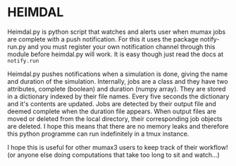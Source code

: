 # HEIMDAL

Heimdal.py is python script that watches and alerts user when mumax jobs are complete with a push notification. For this it uses the package 
notify-run.py and you must register your own notification channel through this module before heimdal.py will work. It is easy though just read 
the docs at `notify.run`

Heimdal.py pushes notifications when a simulation is done, giving the name and duration of the simulation. Internally, jobs are a class and they 
have two attributes, complete (boolean) and duration (numpy array). They are stored in a dictionary indexed by their file names. Every five 
seconds the dictionary and it's contents are updated. Jobs are detected by their output file and deemed complete when the duration file appears. 
When output files are moved or deleted from the local directory, their corresponding job objects are deleted. I hope this means that there are 
no memory leaks and therefore this python programme can run indefinitely in a tmux instance.

I hope this is useful for other mumax3 users to keep track of their workflow! (or anyone else doing computations that take too long to sit and 
watch...)
